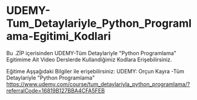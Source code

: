 # UDEMY-Tum_Detaylariyle_Python_Programlama-Egitimi_Kodlari
Bu .ZİP içerisinden UDEMY-Tüm Detaylariyle "Python Programlama" Egitimime Ait Video Derslerde Kullandiğimiz Kodlara Erişebilirsiniz.

Eğitime Aşşağıdaki Bilgiler ile erişebilirsiniz:
UDEMY: Orçun Kayra -Tüm Detaylariyle "Python Programlama"
https://www.udemy.com/course/tum_detaylariyla_python_programlama/?referralCode=16819B127BBA4CFA5FEB
